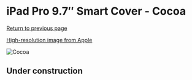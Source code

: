 # iPad Pro 9.7″ Smart Cover - Cocoa

[Return to previous page](/ipad_pro97)

[High-resolution image from Apple](https://store.storeimages.cdn-apple.com/8756/as-images.apple.com/is/MNNC2?wid=4500&hei=4500&fmt=png)

<div style="width: 512px"><img src="/almost_uncompressed/MNNC2.webp" alt="Cocoa"></div>

## Under construction
